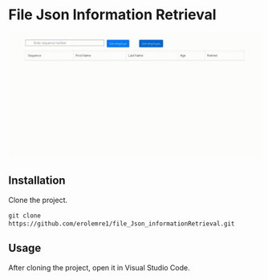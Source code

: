 # File Json Information Retrieval



![İmg](https://raw.githubusercontent.com/erolemre1/file_Json_informationRetrieval/main/fileJson.gif)

## Installation
Clone the project.
```
git clone https://github.com/erolemre1/file_Json_informationRetrieval.git
```

## Usage

After cloning the project, open it in Visual Studio Code.


